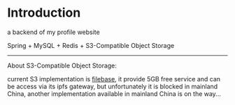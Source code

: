 # Introduction
a backend of my profile website

Spring + MySQL + Redis + S3-Compatible Object Storage

-------------------------------------
About S3-Compatible Object Storage:

current S3 implementation is [filebase](https://filebase.com/), it provide 5GB free service and can be access via its ipfs gateway,
but unfortunately it is blocked in mainland China, another implementation available in mainland China is on the way...

